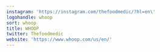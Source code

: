 ```yaml
---
instagram: 'https://instagram.com/thefoodmedic/?hl=en\'
logohandle: whoop
sort: whoop
title: WHOOP
twitter: Thefoodmedic
website: 'https://www.whoop.com/us/en/'
---
```

